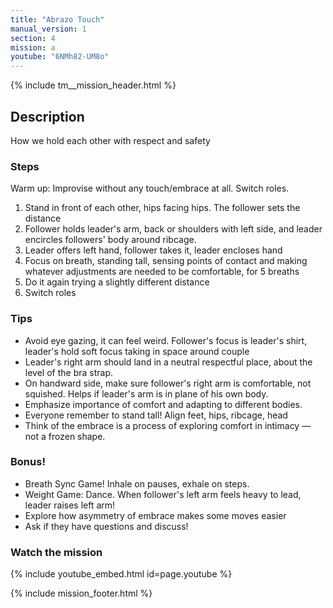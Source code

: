 ```yaml
---
title: "Abrazo Touch"
manual_version: 1
section: 4
mission: a
youtube: "6NMh82-UM8o"
---
```


{% include tm__mission_header.html %}

## Description

How we hold each other with respect and safety

### Steps

Warm up: Improvise without any touch/embrace at all. Switch roles. 

1. Stand in front of each other, hips facing hips. The follower sets the distance
2. Follower holds leader's arm, back or shoulders with left side, and leader encircles followers' body around ribcage.  
3. Leader offers left hand, follower takes it, leader encloses hand
4. Focus on breath, standing tall, sensing points of contact and making whatever adjustments are needed to be comfortable, for 5 breaths
5. Do it again trying a slightly different distance
6. Switch roles

### Tips

* Avoid eye gazing, it can feel weird. Follower's focus is leader's shirt, leader's hold soft focus taking in space around couple
* Leader's right arm should land in a neutral respectful place, about the level of the bra strap. 
* On handward side, make sure follower's right arm is comfortable, not squished. Helps if leader's arm is in plane of his own body. 
* Emphasize importance of comfort and adapting to different bodies.
* Everyone remember to stand tall! Align feet, hips, ribcage, head
* Think of the embrace is a process of exploring comfort in intimacy — not a frozen shape.

### Bonus!

* Breath Sync Game! Inhale on pauses, exhale on steps.
* Weight Game: Dance. When follower's left arm feels heavy to lead, leader raises left arm!
* Explore how asymmetry of embrace makes some moves easier
* Ask if they have questions and discuss!

### Watch the mission

{% include youtube_embed.html id=page.youtube %}

{% include mission_footer.html %}
